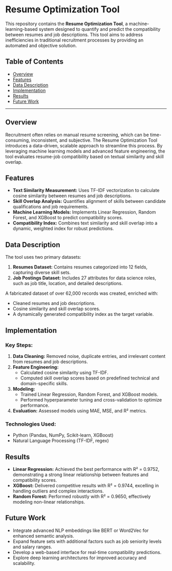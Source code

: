 # Resume Optimization Tool

This repository contains the **Resume Optimization Tool**, a machine-learning-based system designed to quantify and predict the compatibility between resumes and job descriptions. This tool aims to address inefficiencies in traditional recruitment processes by providing an automated and objective solution.

## Table of Contents
- [Overview](#overview)
- [Features](#features)
- [Data Description](#data-description)
- [Implementation](#implementation)
- [Results](#results)
- [Future Work](#future-work)

---

## Overview

Recruitment often relies on manual resume screening, which can be time-consuming, inconsistent, and subjective. The Resume Optimization Tool introduces a data-driven, scalable approach to streamline this process. By leveraging machine learning models and advanced feature engineering, the tool evaluates resume-job compatibility based on textual similarity and skill overlap.

## Features

- **Text Similarity Measurement:** Uses TF-IDF vectorization to calculate cosine similarity between resumes and job descriptions.
- **Skill Overlap Analysis:** Quantifies alignment of skills between candidate qualifications and job requirements.
- **Machine Learning Models:** Implements Linear Regression, Random Forest, and XGBoost to predict compatibility scores.
- **Compatibility Index:** Combines text similarity and skill overlap into a dynamic, weighted index for robust predictions.

## Data Description

The tool uses two primary datasets:
1. **Resumes Dataset:** Contains resumes categorized into 12 fields, capturing diverse skill sets.
2. **Job Postings Dataset:** Includes 27 attributes for data science roles, such as job title, location, and detailed descriptions.

A fabricated dataset of over 62,000 records was created, enriched with:
- Cleaned resumes and job descriptions.
- Cosine similarity and skill overlap scores.
- A dynamically generated compatibility index as the target variable.

## Implementation

### Key Steps:
1. **Data Cleaning:** Removed noise, duplicate entries, and irrelevant content from resumes and job descriptions.
2. **Feature Engineering:** 
   - Calculated cosine similarity using TF-IDF.
   - Computed skill overlap scores based on predefined technical and domain-specific skills.
3. **Modeling:** 
   - Trained Linear Regression, Random Forest, and XGBoost models.
   - Performed hyperparameter tuning and cross-validation to optimize performance.
4. **Evaluation:** Assessed models using MAE, MSE, and R² metrics.

### Technologies Used:
- Python (Pandas, NumPy, Scikit-learn, XGBoost)
- Natural Language Processing (TF-IDF, regex)

## Results

- **Linear Regression:** Achieved the best performance with R² = 0.9752, demonstrating a strong linear relationship between features and compatibility scores.
- **XGBoost:** Delivered competitive results with R² = 0.9744, excelling in handling outliers and complex interactions.
- **Random Forest:** Performed robustly with R² = 0.9650, effectively modeling non-linear relationships.

## Future Work

- Integrate advanced NLP embeddings like BERT or Word2Vec for enhanced semantic analysis.
- Expand feature sets with additional factors such as job seniority levels and salary ranges.
- Develop a web-based interface for real-time compatibility predictions.
- Explore deep learning architectures for improved accuracy and scalability.
